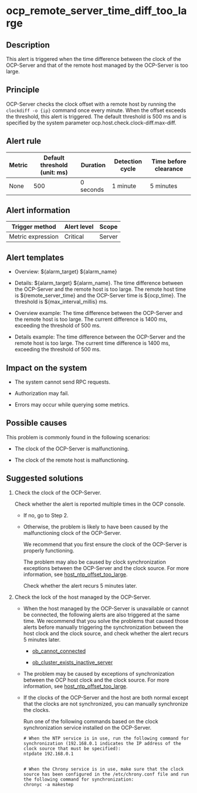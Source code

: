 ocp_remote_server_time_diff_too_large 
==========================================================



**Description** 
------------------------------------

This alert is triggered when the time difference between the clock of the OCP-Server and that of the remote host managed by the OCP-Server is too large.

Principle 
------------------------------

OCP-Server checks the clock offset with a remote host by running the `clockdiff -o {ip}` command once every minute. When the offset exceeds the threshold, this alert is triggered. The default threshold is 500 ms and is specified by the system parameter ocp.host.check.clock-diff.max-diff.

**Alert rule** 
-----------------------------------



| Metric | Default threshold (unit: ms) | Duration  | Detection cycle | Time before clearance |
|--------|------------------------------|-----------|-----------------|-----------------------|
| None   | 500                          | 0 seconds | 1 minute        | 5 minutes             |



**Alert information** 
------------------------------------------



|  Trigger method   | Alert level | Scope  |
|-------------------|-------------|--------|
| Metric expression | Critical    | Server |



**Alert templates** 
----------------------------------------

* Overview: ${alarm_target} ${alarm_name}

  

* Details: ${alarm_target} ${alarm_name}. The time difference between the OCP-Server and the remote host is too large. The remote host time is ${remote_server_time} and the OCP-Server time is ${ocp_time}. The threshold is ${max_interval_millis} ms.

  

* Overview example: The time difference between the OCP-Server and the remote host is too large. The current difference is 1400 ms, exceeding the threshold of 500 ms.

  

* Details example: The time difference between the OCP-Server and the remote host is too large. The current time difference is 1400 ms, exceeding the threshold of 500 ms.

  




**Impact on the system** 
---------------------------------------------

* The system cannot send RPC requests.

  

* Authorization may fail.

  

* Errors may occur while querying some metrics.

  




Possible causes 
------------------------------------

This problem is commonly found in the following scenarios:

* The clock of the OCP-Server is malfunctioning.

  

* The clock of the remote host is malfunctioning.

  




Suggested solutions 
----------------------------------------

1. Check the clock of the OCP-Server. 

   Check whether the alert is reported multiple times in the OCP console. 
   * If no, go to Step 2.

     
   
   * Otherwise, the problem is likely to have been caused by the malfunctioning clock of the OCP-Server. 

     We recommend that you first ensure the clock of the OCP-Server is properly functioning. 

     The problem may also be caused by clock synchronization exceptions between the OCP-Server and the clock source. For more information, see [host_ntp_offset_too_large](../3.application-alert/15.the-offset-between-the-host_ntp_offset_too_large-server-and-the-clock-source.md). 

     Check whether the alert recurs 5 minutes later.
     
   

   

2. Check the lock of the host managed by the OCP-Server. 

   * When the host managed by the OCP-Server is unavailable or cannot be connected, the following alerts are also triggered at the same time. We recommend that you solve the problems that caused those alerts before manually triggering the synchronization between the host clock and the clock source, and check whether the alert recurs 5 minutes later. 

     * [ob_cannot_connected](../2.ob-alert/1.ob_cannot_connected-observer-cannot-be-connected.md)

       
     
     * [ob_cluster_exists_inactive_server](../2.ob-alert/3.ob_cluster_exists_inactive_server-ob-the-cluster-is-not-working.md)

       
     

     
   
   * The problem may be caused by exceptions of synchronization between the OCP host clock and the clock source. For more information, see [host_ntp_offset_too_large](../3.application-alert/15.the-offset-between-the-host_ntp_offset_too_large-server-and-the-clock-source.md).

     
   
   * If the clocks of the OCP-Server and the host are both normal except that the clocks are not synchronized, you can manually synchronize the clocks. 

     Run one of the following commands based on the clock synchronization service installed on the OCP-Server. 

     ```unknow
     # When the NTP service is in use, run the following command for synchronization (192.168.0.1 indicates the IP address of the clock source that must be specified): 
     ntpdate 192.168.0.1
     
     
     # When the Chrony service is in use, make sure that the clock source has been configured in the /etc/chrony.conf file and run the following command for synchronization: 
     chronyc -a makestep
     ```

     
   

   



